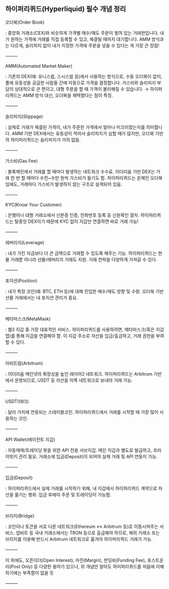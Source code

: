 <h2 id="하이퍼리퀴드hyperliquid-필수-개념-정리">하이퍼리퀴드(Hyperliquid) 필수 개념 정리</h2>
<p>오더북(Order Book)</p>
<p>:
중앙화 거래소(CEX)와 비슷하게 가격별 매수/매도 주문이 쌓여 있는 거래판입니다.
내가 원하는 가격에 거래를 직접 등록할 수 있고, 체결될 때까지 대기합니다.
AMM 방식과는 다르게, 슬리피지 없이 내가 지정한 가격에 주문을 넣을 수 있다는 게 가장 큰 장점!</p>
<p>⸻</p>
<p>AMM(Automated Market Maker)</p>
<p>:
기존의 DEX(예: 유니스왑, 스시스왑 등)에서 사용하는 방식으로,
수동 오더북이 없이, 풀에 유동성을 공급한 사람들 간에 자동으로 가격을 결정합니다.
가스비와 슬리피지 부담이 상대적으로 큰 편이고, 대형 주문을 할 때 가격이 불리해질 수 있습니다.
→ 하이퍼리퀴드는 AMM 방식 대신, 오더북을 채택했다는 점이 특징.</p>
<p>⸻</p>
<p>슬리피지(Slippage)</p>
<p>:
실제로 거래가 체결된 가격이, 내가 주문한 가격에서 얼마나 미끄러졌는지를 의미합니다.
AMM 기반 DEX에서는 유동성이 적어서 슬리피지가 심할 때가 많지만,
오더북 기반의 하이퍼리퀴드는 슬리피지가 거의 없음.</p>
<p>⸻</p>
<p>가스비(Gas Fee)</p>
<p>:
블록체인에서 거래를 할 때마다 발생하는 네트워크 수수료.
이더리움 기반 DEX는 거래 한 번 할 때마다 수천~수만 원씩 가스비가 들기도 함.
하이퍼리퀴드는 온체인 오더북임에도, 거래마다 가스비가 발생하지 않는 구조로 설계되어 있음.</p>
<p>⸻</p>
<p>KYC(Know Your Customer)</p>
<p>:
은행이나 대형 거래소에서 신분증 인증, 전화번호 등록 등 신원확인 절차.
하이퍼리퀴드는 탈중앙 DEX이기 때문에 KYC 없이 지갑만 연결하면 바로 거래 가능!</p>
<p>⸻</p>
<p>레버리지(Leverage)</p>
<p>:
내가 가진 자금보다 더 큰 금액으로 거래할 수 있도록 해주는 기능.
하이퍼리퀴드는 현물 거래뿐 아니라 선물/레버리지 거래도 지원.
거래 전략을 다양하게 가져갈 수 있다.</p>
<p>⸻</p>
<p>포지션(Position)</p>
<p>:
내가 특정 코인(예: BTC, ETH 등)에 대해 진입한 매수/매도 방향 및 수량.
오더북 기반 선물 거래에서는 내 포지션 관리가 중요.</p>
<p>⸻</p>
<p>메타마스크(MetaMask)</p>
<p>:
웹3 지갑 중 가장 대표적인 서비스.
하이퍼리퀴드를 사용하려면, 메타마스크(혹은 지갑앱)를 통해 지갑을 연결해야 함.
이 지갑 주소로 자산을 입금/출금하고, 거래 권한을 부여할 수 있다.</p>
<p>⸻</p>
<p>아비트럼(Arbitrum)</p>
<p>:
이더리움 메인넷의 확장성을 높인 레이어2 네트워크.
하이퍼리퀴드는 Arbitrum 기반에서 운영되므로, USDT 등 자산을 이쪽 네트워크로 보내야 거래 가능.</p>
<p>⸻</p>
<p>USDT(테더)</p>
<p>:
달러 가치에 연동되는 스테이블코인.
하이퍼리퀴드에서 거래를 시작할 때 가장 많이 사용하는 코인.</p>
<p>⸻</p>
<p>API Wallet(에이전트 지갑)</p>
<p>:
자동매매/트레이딩 봇을 위한 API 전용 서브지갑.
메인 지갑과 별도로 발급하고, 프라이빗키 관리 필요.
거래소에 입금(Deposit)이 되어야 실제 거래 및 API 연동이 가능.</p>
<p>⸻</p>
<p>입금(Deposit)</p>
<p>:
하이퍼리퀴드에서 실제 거래를 시작하기 위해, 내 지갑에서 하이퍼리퀴드 계약으로 자산을 옮기는 행위.
입금 후에야 주문 및 트레이딩이 가능함.</p>
<p>⸻</p>
<p>브리지(Bridge)</p>
<p>:
코인이나 토큰을 서로 다른 네트워크(Ethereum ↔ Arbitrum 등)로 이동시켜주는 서비스.
업비트 등 국내 거래소에서는 TRON 등으로 출금해야 하므로,
해외 거래소 또는 브리지를 이용해 반드시 Arbitrum 네트워크로 옮겨야 하이퍼리퀴드 거래가 가능.</p>
<p>⸻</p>
<p>이 외에도, 오픈이더(Open Interest), 마진(Margin), 펀딩비(Funding Fee), 포스트온리(Post Only) 등 다양한 용어가 있으나, 위 개념만 알아도 하이퍼리퀴드를 처음에 이해하기에는 부족함이 없을 듯</p>
<p>⸻</p>